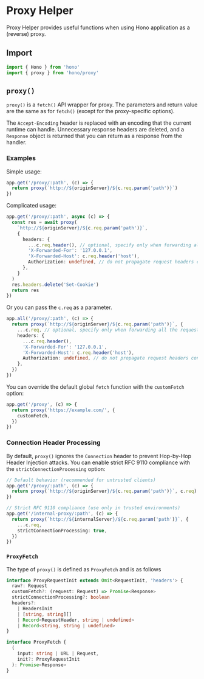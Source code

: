 # Proxy Helper

Proxy Helper provides useful functions when using Hono application as a (reverse) proxy.

## Import

```ts
import { Hono } from 'hono'
import { proxy } from 'hono/proxy'
```

## `proxy()`

`proxy()` is a `fetch()` API wrapper for proxy. The parameters and return value are the same as for `fetch()` (except for the proxy-specific options).

The `Accept-Encoding` header is replaced with an encoding that the current runtime can handle. Unnecessary response headers are deleted, and a `Response` object is returned that you can return as a response from the handler.

### Examples

Simple usage:

```ts
app.get('/proxy/:path', (c) => {
  return proxy(`http://${originServer}/${c.req.param('path')}`)
})
```

Complicated usage:

```ts
app.get('/proxy/:path', async (c) => {
  const res = await proxy(
    `http://${originServer}/${c.req.param('path')}`,
    {
      headers: {
        ...c.req.header(), // optional, specify only when forwarding all the request data (including credentials) is necessary.
        'X-Forwarded-For': '127.0.0.1',
        'X-Forwarded-Host': c.req.header('host'),
        Authorization: undefined, // do not propagate request headers contained in c.req.header('Authorization')
      },
    }
  )
  res.headers.delete('Set-Cookie')
  return res
})
```

Or you can pass the `c.req` as a parameter.

```ts
app.all('/proxy/:path', (c) => {
  return proxy(`http://${originServer}/${c.req.param('path')}`, {
    ...c.req, // optional, specify only when forwarding all the request data (including credentials) is necessary.
    headers: {
      ...c.req.header(),
      'X-Forwarded-For': '127.0.0.1',
      'X-Forwarded-Host': c.req.header('host'),
      Authorization: undefined, // do not propagate request headers contained in c.req.header('Authorization')
    },
  })
})
```

You can override the default global `fetch` function with the `customFetch` option:

```ts
app.get('/proxy', (c) => {
  return proxy('https://example.com/', {
    customFetch,
  })
})
```

### Connection Header Processing

By default, `proxy()` ignores the `Connection` header to prevent Hop-by-Hop Header Injection attacks. You can enable strict RFC 9110 compliance with the `strictConnectionProcessing` option:

```ts
// Default behavior (recommended for untrusted clients)
app.get('/proxy/:path', (c) => {
  return proxy(`http://${originServer}/${c.req.param('path')}`, c.req)
})

// Strict RFC 9110 compliance (use only in trusted environments)
app.get('/internal-proxy/:path', (c) => {
  return proxy(`http://${internalServer}/${c.req.param('path')}`, {
    ...c.req,
    strictConnectionProcessing: true,
  })
})
```

### `ProxyFetch`

The type of `proxy()` is defined as `ProxyFetch` and is as follows

```ts
interface ProxyRequestInit extends Omit<RequestInit, 'headers'> {
  raw?: Request
  customFetch?: (request: Request) => Promise<Response>
  strictConnectionProcessing?: boolean
  headers?:
    | HeadersInit
    | [string, string][]
    | Record<RequestHeader, string | undefined>
    | Record<string, string | undefined>
}

interface ProxyFetch {
  (
    input: string | URL | Request,
    init?: ProxyRequestInit
  ): Promise<Response>
}
```
